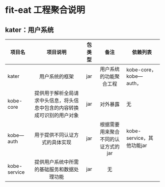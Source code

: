 # fit-eat 工程聚合说明

## kater：用户系统
项目名|项目说明|包类型|备注|依赖列表
---|:--:|:--:|:--:|---
kater|用户系统的框架|jar|用户系统的功能聚合工程|kobe-core，kobe—auth，
kobe-core|提供用于解析全局请求中头信息，将头信息中包含的内容转换成可识别的用户对象|jar|对外暴露|无
kobe—auth|用于提供不同认证方式的具体实现|jar|根据需要用来聚合不同的认证方式的jar|kobe-service，其他功能jar
kobe-service|提供用户系统中所需的基础服务和数据处理功能|jar|无|


